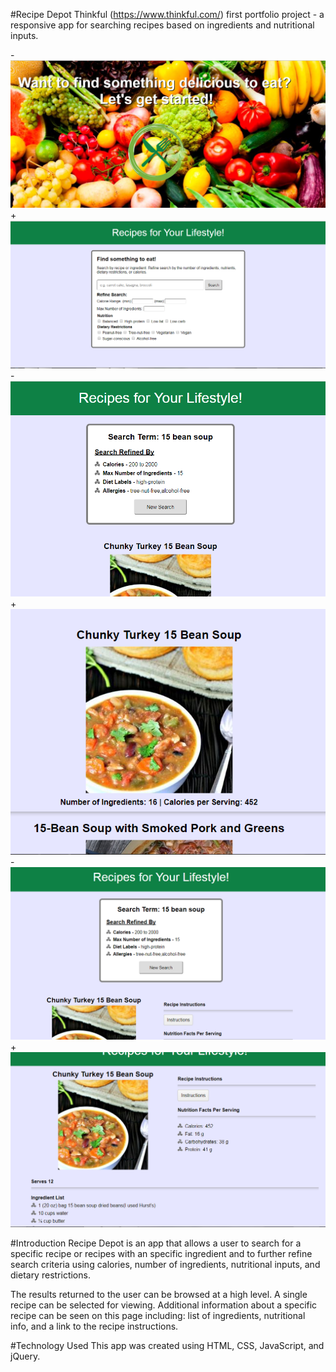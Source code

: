  #Recipe Depot
 Thinkful (https://www.thinkful.com/) first portfolio project - a responsive app for searching recipes based on ingredients and nutritional inputs.
 
-![Screenshots](https://github.com/sgarcia30/RecipeDepot/blob/master/recipeDepotStartPage.PNG)
+![Screenshots](https://github.com/sgarcia30/RecipeDepot/blob/master/recipeDepotSearchPage.PNG)
-![Screenshots](https://github.com/sgarcia30/RecipeDepot/blob/master/recipeDepotResultsPage.PNG)
+![Screenshots](https://github.com/sgarcia30/RecipeDepot/blob/master/recipeDepotResultsPage2.PNG)
-![Screenshots](https://github.com/sgarcia30/RecipeDepot/blob/master/recipeDepotSingleResultPage.PNG)
+![Screenshots](https://github.com/sgarcia30/RecipeDepot/blob/master/recipeDepotSingleResultPage2.PNG)
 
 #Introduction
 Recipe Depot is an app that allows a user to search for a specific recipe or recipes with an specific ingredient and to further refine search
 criteria using calories, number of ingredients, nutritional inputs, and dietary restrictions.

 The results returned to the user can be browsed at a high level.  A single recipe can be selected for viewing.  Additional information about a 
 specific recipe can be seen on this page including: list of ingredients, nutritional info, and a link to the recipe instructions.
 
 #Technology Used
 This app was created using HTML, CSS, JavaScript, and jQuery.